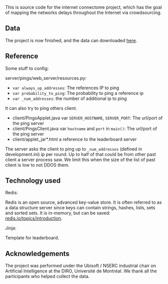 This is source code for the internet connectome project, which has the goal of
mapping the networks delays throughout the Internet via crowdsourcing.

## Data

The project is now finished, and the data can downloaded
[here](https://drive.google.com/open?id=0ByUKRdiCDK7-b0Y5ZDNOU1BGZ28).

## Reference

Some stuff to config:

server/pings/web_server/resources.py:

* `var always_up_addresses`: The references IP to ping
* `var probability_to_ping`: The probability to ping a reference ip
* `var _num_addresses`: the number of additional ip to ping

It can also try to ping others client.

* client/PingsApplet.java var `SERVER_HOSTNAME`, `SERVER_PORT`: The url/port of the ping server
* client/PingsClient.java var `hostname` and `port` in `main()`: The url/port of the ping server
* client/applet_jar*.html a reference to the leaderboard server

The server asks the client to ping up to `_num_addresses` (defined in
development.ini) ip per round.  Up to half of that could be from other
past client a server process saw. We limit this when the size of the
list of past client is low to not DDOS them.

## Technology used

Redis:

Redis is an open source, advanced key-value store. It is often referred to as a
data structure server since keys can contain strings, hashes, lists, sets and
sorted sets. It is in-memory, but can be saved:
[redis.io/topics/introduction](http://redis.io/topics/introduction).

Jinja:

Template for leaderboard.

## Acknowledgements 

The project was performed under the Ubisoft / NSERC industrial chair on Artificial
Intelligence at the DIRO, Université de Montréal. We thank all the participants who
helped collect the data.
